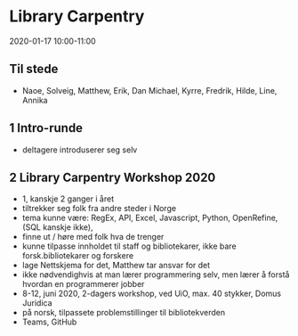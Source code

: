 # Library Carpentry

2020-01-17
10:00-11:00

## Til stede

* Naoe, Solveig, Matthew, Erik, Dan Michael, Kyrre, Fredrik, Hilde, Line, Annika

## 1 Intro-runde

* deltagere introduserer seg selv

## 2 Library Carpentry Workshop 2020

* 1, kanskje 2 ganger i året
* tiltrekker seg folk fra andre steder i Norge
* tema kunne være: RegEx, API, Excel, Javascript, Python, OpenRefine, (SQL kanskje ikke),
* finne ut / høre med folk hva de trenger
* kunne tilpasse innholdet til staff og bibliotekarer, ikke bare forsk.bibliotekarer og forskere
* lage Nettskjema for det, Matthew tar ansvar for det
* ikke nødvendighvis at man lærer programmering selv, men lærer å forstå hvordan en programmerer jobber
* 8-12, juni 2020, 2-dagers workshop, ved UiO, max. 40 stykker, Domus Juridica
* på norsk, tilpassete problemstillinger til bibliotekverden
* Teams, GitHub
